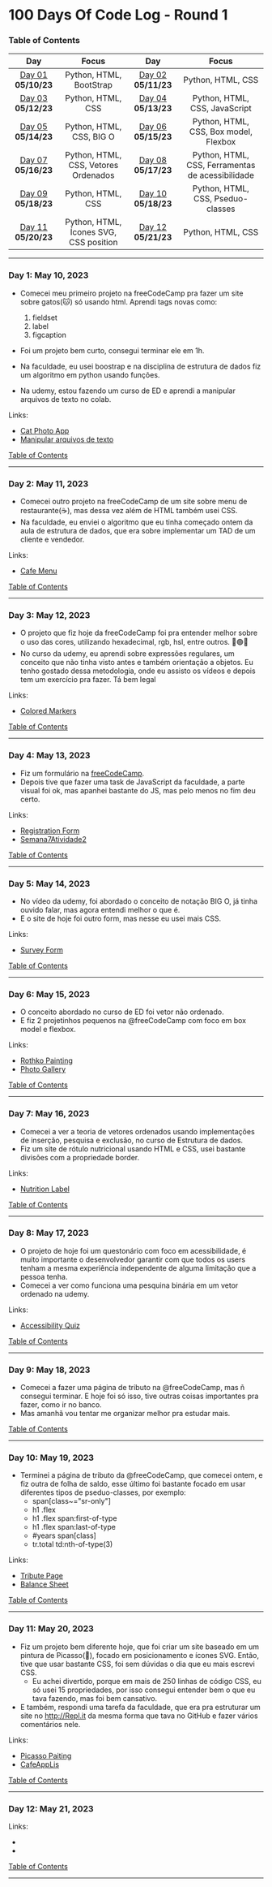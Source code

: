 # 100 Days Of Code Log - Round 1
<a name="toc"></a>
### Table of Contents 
|Day|Focus|Day|Focus|
|:---:|:-----:|:---:|:-----:|
|[Day 01](#day-1) **05/10/23**|Python, HTML, BootStrap|[Day 02](#day-2) **05/11/23**|Python, HTML, CSS|
|[Day 03](#day-3) **05/12/23**|Python, HTML, CSS|[Day 04](#day-4) **05/13/23**|Python, HTML, CSS, JavaScript|
|[Day 05](#day-5) **05/14/23**|Python, HTML, CSS, BIG O|[Day 06](#day-6) **05/15/23**|Python, HTML, CSS, Box model, Flexbox|
|[Day 07](#day-7) **05/16/23**|Python, HTML, CSS, Vetores Ordenados|[Day 08](#day-8) **05/17/23**|Python, HTML, CSS, Ferramentas de acessibilidade|
|[Day 09](#day-9) **05/18/23**|Python, HTML, CSS|[Day 10](#day-10) **05/18/23**|Python, HTML, CSS, Pseduo-classes|
|[Day 11](#day-11) **05/20/23**|Python, HTML, Ícones SVG, CSS position|[Day 12](#day-12) **05/21/23**|Python, HTML, CSS|
----------
<a name="day-1"></a>
### Day 1: May 10, 2023
- Comecei meu primeiro projeto na freeCodeCamp pra fazer um site sobre gatos(🐱) só usando html.
 Aprendi tags novas como:
   1. fieldset 
   2. label 
   3. figcaption

- Foi um projeto bem curto, consegui terminar ele em 1h.
- Na faculdade, eu usei boostrap e na disciplina de estrutura de dados fiz um algoritmo em python usando funções.
- Na udemy, estou fazendo um curso de ED e aprendi a manipular arquivos de texto no colab.
 
 <!---
image
-->
 
 Links:
 - [Cat Photo App](https://t.co/Xb3iyz4Bwm)
 - [Manipular arquivos de texto](https://colab.research.google.com/drive/1U1QKPvpDqTyHrfSV7BQRZZDEcFxAvTjz#scrollTo=88YBtde1f-Gr)
 
 [Table of Contents](#toc)
 
----------
 <a name="day-2"></a>
### Day 2: May 11, 2023

- Comecei outro projeto na freeCodeCamp de um site sobre menu de restaurante(:coffee:), mas dessa vez além de HTML também usei CSS. 
- Na faculdade, eu enviei o algoritmo que eu tinha começado ontem da aula de estrutura de dados, que era sobre implementar um TAD de um cliente e vendedor.

 <!---
image
-->

Links:
- [Cafe Menu](https://t.co/xLc59w7ocm)

 [Table of Contents](#toc)
 
----------
 <a name="day-3"></a>
### Day 3: May 12, 2023

- O projeto que fiz hoje da freeCodeCamp foi pra entender melhor sobre o uso das cores, utilizando hexadecimal, rgb, hsl, entre outros. 🔴🟢🔵
- No curso da udemy, eu aprendi sobre expressões regulares, um conceito que não tinha visto antes e também orientação a objetos. Eu tenho gostado dessa metodologia, onde eu assisto os vídeos e depois tem um exercício pra fazer.
Tá bem legal

 <!---
image
-->

Links:
- [Colored Markers](https://t.co/DScVCzR9Ll)

 [Table of Contents](#toc)
 
----------
 <a name="day-4"></a>
### Day 4: May 13, 2023

- Fiz um formulário na [freeCodeCamp](https://www.freecodecamp.org/learn).
- Depois tive que fazer uma task de JavaScript da faculdade, a parte visual foi ok, mas apanhei bastante do JS, mas pelo menos no fim deu certo.

 <!---
image
-->

Links:
- [Registration Form](https://t.co/UqlyfDzZkV)
- [Semana7Atividade2](https://semana7atividade2.guilhermem0.repl.co/)

 [Table of Contents](#toc)
 
----------
 <a name="day-5"></a>
### Day 5: May 14, 2023

- No vídeo da udemy, foi abordado o conceito de notação BIG O, já tinha ouvido falar, mas agora entendi melhor o que é.
- E o site de hoje foi outro form, mas nesse eu usei mais CSS.

 <!---
image
-->

Links:
- [Survey Form](https://survey-form.guilhermem0.repl.co/)

 [Table of Contents](#toc)
 
----------
 <a name="day-6"></a>
### Day 6: May 15, 2023

- O conceito abordado no curso de ED foi vetor não ordenado.
- E fiz 2 projetinhos pequenos na @freeCodeCamp com foco em box model e flexbox.

 <!---
image
-->

Links:
- [Rothko Painting](https://rothko-painting.guilhermem0.repl.co)
- [Photo Gallery](https://photo-gallery.guilhermem0.repl.co)

 [Table of Contents](#toc)
 
----------
 <a name="day-7"></a>
### Day 7: May 16, 2023

- Comecei a ver a teoria de vetores ordenados usando implementações de inserção, pesquisa e exclusão, no curso de Estrutura de dados.
- Fiz um site de rótulo nutricional usando HTML e CSS, usei bastante divisões com a propriedade border.

 <!---
image
-->

Links:
- [Nutrition Label](https://nutrition-label.guilhermem0.repl.co/)

 [Table of Contents](#toc)
 
----------
 <a name="day-8"></a>
### Day 8: May 17, 2023

- O projeto de hoje foi um questonário com foco em acessibilidade, é muito importante o desenvolvedor garantir com que todos os users tenham a mesma experiência independente de alguma limitação que a pessoa tenha.
- Comecei a ver como funciona uma pesquina binária em um vetor ordenado na udemy.

<!---
image
-->

Links:
- [Accessibility Quiz](https://accessibility-quiz.guilhermem0.repl.co/)

 [Table of Contents](#toc)
 
----------
 <a name="day-9"></a>
### Day 9: May 18, 2023

- Comecei a fazer uma página de tributo na @freeCodeCamp, mas ñ consegui terminar. E hoje foi só isso, tive outras coisas importantes pra fazer, como ir no banco.
- Mas amanhã vou tentar me organizar melhor pra estudar mais.

<!---
image
-->

 [Table of Contents](#toc)
 
----------
 <a name="day-10"></a>
### Day 10: May 19, 2023

- Terminei a página de tributo da @freeCodeCamp, que comecei ontem, e fiz outra de folha de saldo, esse último foi bastante focado em usar diferentes tipos de pseduo-classes, por exemplo:
  - span[class~="sr-only"]
  - h1 .flex
  - h1 .flex span:first-of-type
  - h1 .flex span:last-of-type
  - #years span[class]
  - tr.total td:nth-of-type(3)
 

<!---
image
-->

Links:
- [Tribute Page](https://tribute-page.guilhermem0.repl.co)
- [Balance Sheet](https://balance-sheet.guilhermem0.repl.co)

 [Table of Contents](#toc)
 
 ----------
  <a name="day-11"></a>
### Day 11: May 20, 2023

- Fiz um projeto bem diferente hoje, que foi criar um site baseado em um pintura de Picasso(🎨), focado em posicionamento e ícones SVG. Então, tive que usar bastante CSS, foi sem dúvidas o dia que eu mais escrevi CSS.
  - Eu achei divertido, porque em mais de 250 linhas de código CSS, eu só usei 15 propriedades, por isso consegui entender bem o que eu  tava fazendo, mas foi bem cansativo.
- E também, respondi uma tarefa da faculdade, que era pra estruturar um site no http://Repl.it da mesma
forma que tava no GitHub e fazer vários comentários nele.

<!---
image
-->

Links:
- [Picasso Paiting](https://picasso-painting.guilhermem0.repl.co/)
- [CafeAppLis](https://replit.com/@GuilhermeM0/CafeAppLis)

 [Table of Contents](#toc)
 
 ----------
  <a name="day-12"></a>
### Day 12: May 21, 2023

<!---
image
-->

Links:
- []()
- 
 [Table of Contents](#toc)
 
 ----------
